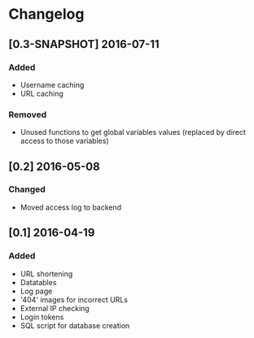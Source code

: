Changelog
=========
[0.3-SNAPSHOT] 2016-07-11
-------------------------
### Added
- Username caching
- URL caching

### Removed
- Unused functions to get global variables values (replaced by direct access to those variables)

[0.2] 2016-05-08
----------------
### Changed
- Moved access log to backend

[0.1] 2016-04-19
----------------
### Added
- URL shortening
- Datatables
- Log page
- '404' images for incorrect URLs
- External IP checking
- Login tokens
- SQL script for database creation
